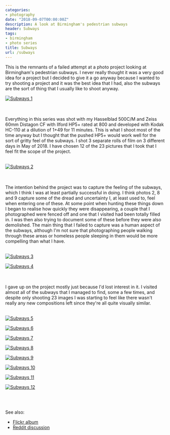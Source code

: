 ```yaml
---
categories:
- photography
date: "2018-09-07T00:00:00Z"
description: A look at Birmingham's pedestrian subways
header: Subways
tags:
- birmingham
- photo series
title: Subways
url: /subways
---
```


This is the remnants of a failed attempt at a photo project looking at
Birmingham's pedestrian subways. I never really thought it was a very good idea
for a project but I decided to give it a go anyway because I wanted to try
shooting a project and it was the best idea that I had, also the subways are the
sort of thing that I usually like to shoot anyway.

<a data-flickr-embed="true"
	href="https://www.flickr.com/gp/ss9679/772aw3" title="Subways 1">
<img src="https://farm2.staticflickr.com/1875/44447904432_9f203051d9_b.jpg"
	alt="Subways 1"></a>
<script async src="//embedr.flickr.com/assets/client-code.js" charset="utf-8">
	</script> <!--more-->
<br><br>
Everything in this series was shot with my Hasselblad 500C/M and Zeiss 60mm
Distagon CF with Ilford HP5+ rated at 800 and developed with Kodak HC-110 at a
dilution of 1+49 for 11 minutes. This is what I shoot most of the time anyway
but I thought that the pushed HP5+ would work well for the sort of gritty feel
of the subways. I shot 3 separate rolls of film on 3 different days in May of
2018\. I have chosen 12 of the 23 pictures that I took that I feel fit the scope
of the project.
<br><br>

<a data-flickr-embed="true"
	href="https://www.flickr.com/gp/ss9679/L370T7" title="Subways 2">
<img src="https://farm2.staticflickr.com/1900/43780054014_f946c62a8e_b.jpg"
	alt="Subways 2"></a>
<script async src="//embedr.flickr.com/assets/client-code.js" charset="utf-8">
	</script>
<br><br>
The intention behind the project was to capture the feeling of the subways,
which I think I was at least partially successful in doing. I think photos 2, 8
and 9 capture some of the dread and uncertainty I, at least used to, feel when
entering one of these. At some point when hunting these things down I began to
realise how quickly they were disappearing, a couple that I photographed were
fenced off and one that I visited had been totally filled in. I was then also
trying to document some of these before they were also demolished. The main
thing that I failed to capture was a human aspect of the subways, although I'm
not sure that photographing people walking through these areas or homeless
people sleeping in them would be more compelling than what I have.
<br><br>

<a data-flickr-embed="true"
	href="https://www.flickr.com/gp/ss9679/uMop8f" title="Subways 3">
<img src="https://farm2.staticflickr.com/1843/43780061104_aaa0c094b6_b.jpg"
	alt="Subways 3"></a>
<script async src="//embedr.flickr.com/assets/client-code.js" charset="utf-8">
	</script>

<a data-flickr-embed="true"
	href="https://www.flickr.com/gp/ss9679/191w4E" title="Subways 4">
<img src="https://farm2.staticflickr.com/1848/43780020194_3e68ef687b_b.jpg"
	alt="Subways 4"></a>
<script async src="//embedr.flickr.com/assets/client-code.js" charset="utf-8">
	</script>
<br><br>
I gave up on the project mostly just because I'd lost interest in it. I visited
almost all of the subways that I managed to find, some a few times, and despite
only shooting 23 images I was starting to feel like there wasn't really any new
compositions left since they're all quite visually similar.
<br><br>

<a data-flickr-embed="true"
	href="https://www.flickr.com/gp/ss9679/K3TP8e" title="Subways 5">
<img src="https://farm2.staticflickr.com/1891/43588235415_999865fd9d_b.jpg"
	alt="Subways 5"></a>
<script async src="//embedr.flickr.com/assets/client-code.js" charset="utf-8">
	</script>

<a data-flickr-embed="true"
	href="https://www.flickr.com/gp/ss9679/NoZ879" title="Subways 6">
<img src="https://farm2.staticflickr.com/1871/43588240975_94a4292736_b.jpg"
	alt="Subways 6"></a>
<script async src="//embedr.flickr.com/assets/client-code.js" charset="utf-8">
	</script>

<a data-flickr-embed="true"
	href="https://www.flickr.com/gp/ss9679/3bT9Dm" title="Subways 7">
<img src="https://farm2.staticflickr.com/1873/42688994970_a030807978_b.jpg"
	alt="Subways 7"></a>
<script async src="//embedr.flickr.com/assets/client-code.js" charset="utf-8">
	</script>

<a data-flickr-embed="true"
	href="https://www.flickr.com/gp/ss9679/y7jpR7" title="Subways 8">
<img src="https://farm2.staticflickr.com/1841/44497949131_60c1abdc55_b.jpg"
	alt="Subways 8"></a>
<script async src="//embedr.flickr.com/assets/client-code.js" charset="utf-8">
	</script>

<a data-flickr-embed="true"
	href="https://www.flickr.com/gp/ss9679/799MBX" title="Subways 9">
<img src="https://farm2.staticflickr.com/1859/44497941211_1f77629eb0_b.jpg"
	alt="Subways 9"></a>
<script async src="//embedr.flickr.com/assets/client-code.js" charset="utf-8">
	</script>

<a data-flickr-embed="true"
	href="https://www.flickr.com/gp/ss9679/tPtpMi" title="Subways 10">
<img src="https://farm2.staticflickr.com/1891/42689049890_bd8d4fa4d9_b.jpg"
	alt="Subways 10"></a>
<script async src="//embedr.flickr.com/assets/client-code.js" charset="utf-8">
	</script>

<a data-flickr-embed="true"
	href="https://www.flickr.com/gp/ss9679/o0D6m5" title="Subways 11">
<img src="https://farm2.staticflickr.com/1874/44497919131_15db9446f7_b.jpg"
	alt="Subways 11"></a>
<script async src="//embedr.flickr.com/assets/client-code.js" charset="utf-8">
	</script>

<a data-flickr-embed="true"
	href="https://www.flickr.com/gp/ss9679/Sy06u1" title="Subways 12">
<img src="https://farm2.staticflickr.com/1876/29560354447_95e3690f70_b.jpg"
	alt="Subways 12"></a>
<script async src="//embedr.flickr.com/assets/client-code.js" charset="utf-8">
	</script>
<br><br>

See also:
* [Flickr album](https://www.flickr.com/photos/ss9679/sets/72157670945132397)
* [Reddit discussion](https://www.reddit.com/r/AnalogCommunity/comments/9jdvur/subways_my_first_attempt_at_a_photography_project/)
